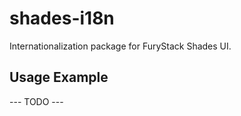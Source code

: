 # shades-i18n

Internationalization package for FuryStack Shades UI.

## Usage Example

--- TODO ---
